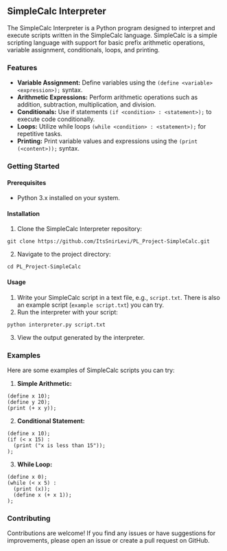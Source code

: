 ## SimpleCalc Interpreter

The SimpleCalc Interpreter is a Python program designed to interpret and execute scripts written in the SimpleCalc language. SimpleCalc is a simple scripting language with support for basic prefix arithmetic operations, variable assignment, conditionals, loops, and printing.

### Features

* **Variable Assignment:** Define variables using the `(define <variable> <expression>);` syntax.
* **Arithmetic Expressions:** Perform arithmetic operations such as addition, subtraction, multiplication, and division.
* **Conditionals:** Use if statements `(if <condition> : <statement>);` to execute code conditionally.
* **Loops:** Utilize while loops `(while <condition> : <statement>);` for repetitive tasks.
* **Printing:** Print variable values and expressions using the `(print (<content>));` syntax.

### Getting Started

#### Prerequisites

* Python 3.x installed on your system.

#### Installation

1. Clone the SimpleCalc Interpreter repository:

```
git clone https://github.com/ItsSnirLevi/PL_Project-SimpleCalc.git
```

2. Navigate to the project directory:

```
cd PL_Project-SimpleCalc
```

#### Usage

1. Write your SimpleCalc script in a text file, e.g., `script.txt`. There is also an example script (`example script.txt`) you can try.
2. Run the interpreter with your script:

```
python interpreter.py script.txt
```

3. View the output generated by the interpreter.

### Examples

Here are some examples of SimpleCalc scripts you can try:

1. **Simple Arithmetic:**

```
(define x 10);
(define y 20);
(print (+ x y));
```

2. **Conditional Statement:**

```
(define x 10);
(if (< x 15) :
  (print ("x is less than 15"));
);
```

3. **While Loop:**

```
(define x 0);
(while (< x 5) :
  (print (x));
  (define x (+ x 1));
);
```

### Contributing

Contributions are welcome! If you find any issues or have suggestions for improvements, please open an issue or create a pull request on GitHub.
